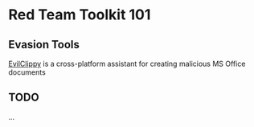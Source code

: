 # Red Team Toolkit 101

## Evasion Tools
[EvilClippy](https://github.com/outflanknl/EvilClippy) is a cross-platform assistant for creating malicious MS Office documents 








## TODO
...
